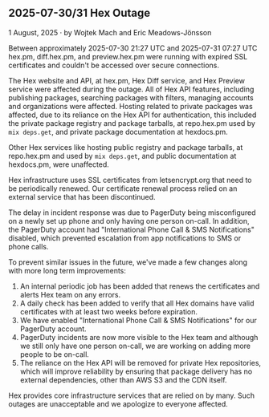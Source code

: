 ## 2025-07-30/31 Hex Outage

<div class="subtitle"><time datetime="2025-08-01T00:00:00Z">1 August, 2025</time> · by Wojtek Mach and Eric Meadows-Jönsson</div>

Between approximately 2025-07-30 21:27 UTC and 2025-07-31 07:27 UTC hex.pm, diff.hex.pm, and preview.hex.pm were running with expired SSL certificates and couldn't be accessed over secure connections.

The Hex website and API, at hex.pm, Hex Diff service, and Hex Preview service were affected during the outage. All of Hex API features, including publishing packages, searching packages with filters, managing accounts and organizations were affected. Hosting related to private packages was affected, due to its reliance on the Hex API for authentication, this included the private package registry and package tarballs, at repo.hex.pm used by `mix deps.get`, and private package documentation at hexdocs.pm.

Other Hex services like hosting public registry and package tarballs, at repo.hex.pm and used by `mix deps.get`, and public documentation at hexdocs.pm, were unaffected.

Hex infrastructure uses SSL certificates from letsencrypt.org that need to be periodically renewed. Our certificate renewal process relied on an external service that has been discontinued.

The delay in incident response was due to PagerDuty being misconfigured on a newly set up phone and only having one person on-call. In addition, the PagerDuty account had "International Phone Call & SMS Notifications" disabled, which prevented escalation from app notifications to SMS or phone calls.

To prevent similar issues in the future, we've made a few changes along with more long term improvements:

1. An internal periodic job has been added that renews the certificates and alerts Hex team on any errors.
2. A daily check has been added to verify that all Hex domains have valid certificates with at least two weeks before expiration.
3. We have enabled "International Phone Call & SMS Notifications" for our PagerDuty account.
4. PagerDuty incidents are now more visible to the Hex team and although we still only have one person on-call, we are working on adding more people to be on-call.
5. The reliance on the Hex API will be removed for private Hex repositories, which will improve reliability by ensuring that package delivery has no external dependencies, other than AWS S3 and the CDN itself.

Hex provides core infrastructure services that are relied on by many. Such outages are unacceptable and we apologize to everyone affected.
